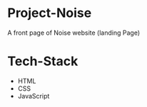 # Project-Noise
A front page of Noise website (landing Page)

# Tech-Stack
- HTML
- CSS
- JavaScript
